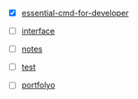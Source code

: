 - [x] [essential-cmd-for-developer](https://github.com/levham/essential-cmd-for-developer)
- [ ] [interface](https://github.com/levham/interface)




- [ ] [notes](https://github.com/levham/notes) 
- [ ] [test](https://github.com/levham/test)
- [ ] [portfolyo](https://github.com/levham/portfolyo)
 